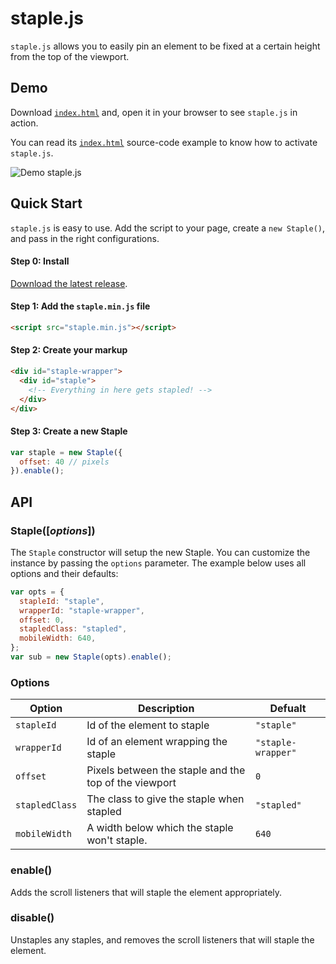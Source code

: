 staple.js
===========================

`staple.js` allows you to easily pin an element to be fixed at a certain height from the top of the viewport.

## Demo

Download [`index.html`][index.html] and, open it in your browser to see `staple.js` in action.

You can read its [`index.html`][index.html] source-code example to know how to activate `staple.js`.

![Demo staple.js](https://cloud.githubusercontent.com/assets/1556583/19682970/75f8a4c0-9a86-11e6-8291-c085786ec6bb.gif)

## Quick Start

`staple.js` is easy to use. Add the script to your page, create a `new Staple()`, and pass in the right configurations.

#### Step 0: Install

[Download the latest release][download].

#### Step 1: Add the `staple.min.js` file

```html
<script src="staple.min.js"></script>
```

#### Step 2: Create your markup

```html
<div id="staple-wrapper">
  <div id="staple">
    <!-- Everything in here gets stapled! -->
  </div>
</div>
```

#### Step 3: Create a new Staple

```javascript
var staple = new Staple({
  offset: 40 // pixels
}).enable();
```

## API

### Staple([_options_])

The `Staple` constructor will setup the new Staple. You can customize the instance by passing the `options` parameter. The example below uses all options and their defaults:

```javascript
var opts = {
  stapleId: "staple",
  wrapperId: "staple-wrapper",
  offset: 0,
  stapledClass: "stapled",
  mobileWidth: 640,
};
var sub = new Staple(opts).enable();
```

### Options

| Option | Description | Defualt |
|--------|-------------|---------|
| `stapleId` | Id of the element to staple | `"staple"` |
| `wrapperId` | Id of an element wrapping the staple | `"staple-wrapper"` |
| `offset` | Pixels between the staple and the top of the viewport | `0` |
| `stapledClass` | The class to give the staple when stapled | `"stapled"` |
| `mobileWidth` | A width below which the staple won't staple. | `640` |

### enable()

Adds the scroll listeners that will staple the element appropriately.

### disable()

Unstaples any staples, and removes the scroll listeners that will staple the element.

[download]: https://github.com/minimill/staple.js/releases/download/v0.1.1/staple.min.js
[index.html]: https://github.com/minimill/staple.js/blob/master/test/index.html
